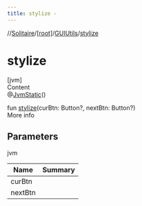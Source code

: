 ```yaml
---
title: stylize -
---
```

//[Solitaire](../../index.md)/[[root]](../index.md)/[GUIUtils](index.md)/[stylize](stylize.md)



# stylize  
[jvm]  
Content  
@[JvmStatic](https://kotlinlang.org/api/latest/jvm/stdlib/kotlin.jvm/-jvm-static/index.html)()  
  
fun [stylize](stylize.md)(curBtn: Button?, nextBtn: Button?)  
More info  


## Parameters  
  
jvm  
  
|  Name|  Summary| 
|---|---|
| <a name="/GUIUtils/stylize/#javafx.scene.control.Button?#javafx.scene.control.Button?/PointingToDeclaration/"></a>curBtn| <a name="/GUIUtils/stylize/#javafx.scene.control.Button?#javafx.scene.control.Button?/PointingToDeclaration/"></a>
| <a name="/GUIUtils/stylize/#javafx.scene.control.Button?#javafx.scene.control.Button?/PointingToDeclaration/"></a>nextBtn| <a name="/GUIUtils/stylize/#javafx.scene.control.Button?#javafx.scene.control.Button?/PointingToDeclaration/"></a>
  
  



